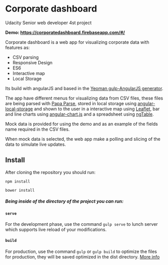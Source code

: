 # Corporate dashboard

Udacity Senior web developer 4st project

**Demo: https://corporatedashboard.firebaseapp.com/#/**

Corporate dashboard is a web app for visualizing corporate data with features as:
* CSV parsing
* Responsive Design
* ES6
* Interactive map
* Local Storage

Its build with angularJS and based in the [Yeoman gulp-AngularJS generator](https://github.com/Swiip/generator-gulp-angular).

The app have different menus for visualizing data from CSV files, these files are being parsed with [Papa Parse](http://papaparse.com/),
stored in local storage using [angular-local-storage](https://github.com/grevory/angular-local-storage) and shown to the
user in a interactive map using [Leaflet](http://leafletjs.com/), bar and line charts using [angular-chart.js](https://jtblin.github.io/angular-chart.js/)
and a spreadsheet using [ngTable](http://ng-table.com/).

Mock data is provided for using the demo and as an example of the fields name required in the CSV files.

When mock data is selected, the web app make a polling and slicing of the data to simulate live updates.


## Install

After cloning the repository you should run:

`npm install`

`bower install`


##### Being inside of the directory of the project you can run:


#### `serve`

For the development phase, use the command `gulp serve` to lunch server which supports live reload of your modifications.


#### `build`

For production, use the command `gulp` or `gulp build` to optimize the files for production, they will be saved optimized in the dist directory.
[More info](https://github.com/Swiip/generator-gulp-angular/blob/master/docs/user-guide.md#optimization-process)


